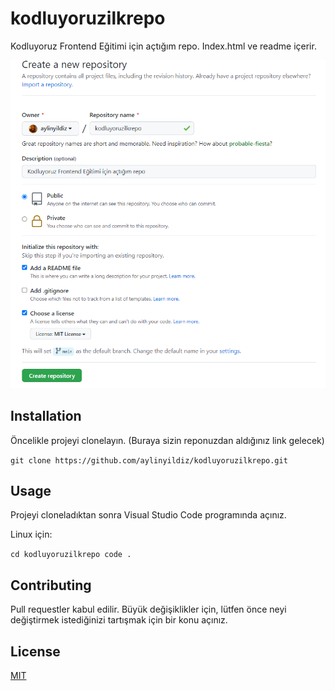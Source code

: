 # kodluyoruzilkrepo

Kodluyoruz Frontend Eğitimi için açtığım repo. Index.html ve readme içerir.

![repo](https://github.com/aylinyildiz/kodluyoruzilkrepo/blob/main/1.PNG)

## Installation

Öncelikle projeyi clonelayın. (Buraya sizin reponuzdan aldığınız link gelecek)

`git clone https://github.com/aylinyildiz/kodluyoruzilkrepo.git`

## Usage

Projeyi cloneladıktan sonra Visual Studio Code programında açınız.

Linux için:

`cd kodluyoruzilkrepo code .`

## Contributing

Pull requestler kabul edilir. Büyük değişiklikler için, lütfen önce neyi değiştirmek istediğinizi tartışmak için bir konu açınız.

## License

[MIT](https://choosealicense.com/licenses/mit/)

